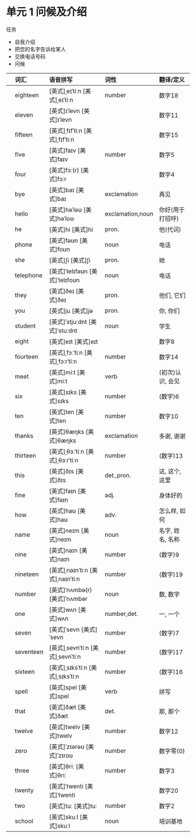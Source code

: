 # **单元** **1** 问候及介绍

任务

- 自我介绍
- 把您的名字告诉给某人
- 交换电话号码
- 问候

|      | 词汇      | 语音拼写                          | 词性             | 翻译/定义        |
| :--- | :-------- | :-------------------------------- | :--------------- | :--------------- |
|      | eighteen  | [英式]ˌeɪˈtiːn [美式]ˌeɪˈtiːn     | number           | 数字18           |
|      | eleven    | [英式]ɪˈlevn [美式]ɪˈlevn         |                  | 数字11           |
|      | fifteen   | [英式]ˌfɪfˈtiːn [美式]ˌfɪfˈtiːn   |                  | 数字15           |
|      | five      | [英式]faɪv [美式]faɪv             | number           | 数字5            |
|      | four      | [英式]fɔː(r) [美式]fɔːr           |                  | 数字4            |
|      | bye       | [英式]baɪ [美式]baɪ               | exclamation      | 再见             |
|      | hello     | [英式]həˈləʊ [美式]həˈloʊ         | exclamation,noun | 你好(用于打招呼) |
|      | he        | [英式]hi [美式]hi                 | pron.            | 他(代词)         |
|      | phone     | [英式]fəʊn [美式]foʊn             | noun             | 电话             |
|      | she       | [英式]ʃi [美式]ʃi                 | pron.            | 她               |
|      | telephone | [英式]ˈtelɪfəʊn [美式]ˈtelɪfoʊn   | noun             | 电话             |
|      | they      | [英式]ðeɪ [美式]ðeɪ               | pron.            | 他们, 它们       |
|      | you       | [英式]ju [美式]jə                 | pron.            | 你, 你们         |
|      | student   | [英式]ˈstjuːdnt [美式]ˈstuːdnt    | noun             | 学生             |
|      | eight     | [英式]eɪt [美式]eɪt               |                  | 数字8            |
|      | fourteen  | [英式]ˌfɔːˈtiːn [美式]ˌfɔːrˈtiːn  | number           | 数字14           |
|      | meet      | [英式]miːt [美式]miːt             | verb             | (初次)认识, 会见 |
|      | six       | [英式]sɪks [美式]sɪks             | number           | (数字)6          |
|      | ten       | [英式]ten [美式]ten               | number           | 数字10           |
|      | thanks    | [英式]θæŋks [美式]θæŋks           | exclamation      | 多谢, 谢谢       |
|      | thirteen  | [英式]ˌθɜːˈtiːn [美式]ˌθɜːrˈtiːn  | number           | (数字)13         |
|      | this      | [英式]ðɪs [美式]ðɪs               | det.,pron.       | 这, 这个, 这里   |
|      | fine      | [英式]faɪn [美式]faɪn             | adj.             | 身体好的         |
|      | how       | [英式]haʊ [美式]haʊ               | adv.             | 怎么样, 如何     |
|      | name      | [英式]neɪm [美式]neɪm             | noun             | 名字, 姓名, 名称 |
|      | nine      | [英式]naɪn [美式]naɪn             | number           | (数字)9          |
|      | nineteen  | [英式]ˌnaɪnˈtiːn [美式]ˌnaɪnˈtiːn | number           | (数字)19         |
|      | number    | [英式]ˈnʌmbə(r) [美式]ˈnʌmbər     | noun             | 数, 数字         |
|      | one       | [英式]wʌn [美式]wʌn               | number,det.      | 一, 一个         |
|      | seven     | [英式]ˈsevn [美式]ˈsevn           | number           | (数字)7          |
|      | seventeen | [英式]ˌsevnˈtiːn [美式]ˌsevnˈtiːn | number           | (数字)17         |
|      | sixteen   | [英式]ˌsɪksˈtiːn [美式]ˌsɪksˈtiːn | number           | (数字)16         |
|      | spell     | [英式]spel [美式]spel             | verb             | 拼写             |
|      | that      | [英式]ðæt [美式]ðæt               | det.             | 那, 那个         |
|      | twelve    | [英式]twelv [美式]twelv           | number           | 数字12           |
|      | zero      | [英式]ˈzɪərəʊ [美式]ˈzɪroʊ        | number           | 数字零(0)        |
|      | three     | [英式]θriː [美式]θriː             | number           | 数字3            |
|      | twenty    | [英式]ˈtwenti [美式]ˈtwenti       |                  | 数字20           |
|      | two       | [英式]tuː [美式]tuː               | number           | 数字2            |
|      | school    | [英式]skuːl [美式]skuːl           | noun             | 培训基地         |